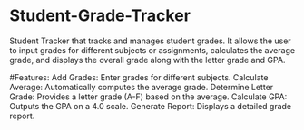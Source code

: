 # Student-Grade-Tracker

Student Tracker that tracks and manages student grades. It allows the user to input grades for different subjects or assignments, calculates the average grade, and displays the overall grade along with the letter grade and GPA.

#Features: Add Grades: Enter grades for different subjects. Calculate Average: Automatically computes the average grade. Determine Letter Grade: Provides a letter grade (A-F) based on the average. Calculate GPA: Outputs the GPA on a 4.0 scale. Generate Report: Displays a detailed grade report.
